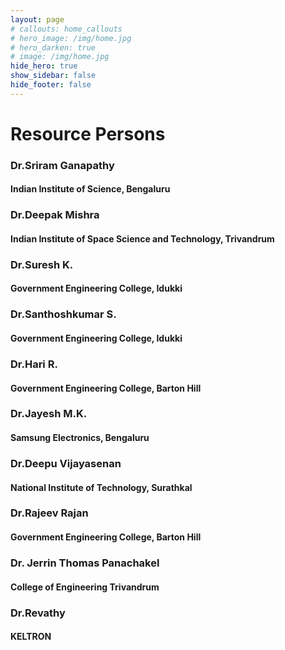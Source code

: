 ```yaml
---
layout: page
# callouts: home_callouts
# hero_image: /img/home.jpg
# hero_darken: true
# image: /img/home.jpg
hide_hero: true
show_sidebar: false
hide_footer: false
---
```

<style>body {text-align: justify}</style>

# Resource Persons
### Dr.Sriram Ganapathy
#### Indian Institute of Science, Bengaluru
### Dr.Deepak Mishra
#### Indian Institute of Space Science and Technology, Trivandrum
### Dr.Suresh K.
#### Government Engineering College, Idukki
### Dr.Santhoshkumar S.
#### Government Engineering College, Idukki
### Dr.Hari R.
#### Government Engineering College, Barton Hill
### Dr.Jayesh M.K.
#### Samsung Electronics, Bengaluru
### Dr.Deepu Vijayasenan
#### National Institute of Technology, Surathkal
### Dr.Rajeev Rajan
#### Government Engineering College, Barton Hill
### Dr. Jerrin Thomas Panachakel
#### College of Engineering Trivandrum
### Dr.Revathy  
#### KELTRON